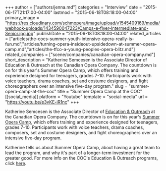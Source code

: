 +++
author = ["authors/jenna.md"]
categories = "Interview"
date = "2015-06-17T21:17:00-04:00"
lastmod = "2015-06-18T08:18:00-04:00"
primary_image = "https://res.cloudinary.com/schmopera/image/upload/v1545409169/media/webhook-uploads/1434590047223/Camps-e-flyer-Intermediate-and-Senior.jpg.jpg"
publishDate = "2015-06-18T08:18:00-04:00"
related_articles = ["articles/the-cocs-summer-youth-intensive-opera-really-is-fun.md","articles/turning-opera-insideout-upsidedown-at-summer-opera-camp.md","articles/the-tfco-a-young-peoples-opera-blitz.md"]
related_companies = ["scene/companies/canadian-opera-company.md"]
short_description = "Katherine Semcesen is the Associate Director of Education &amp; Outreach at the Canadian Opera Company. The countdown is on for this year&#039;s Summer Opera Camp, which offers training and experience designed for teenagers, grades 7-10. Participants work with voice teachers, drama coaches, set and costume designers, and fight choreographers over an intensive five-day program."
slug = "summer-opera-camp-at-the-coc"
title = "Summer Opera Camp at the COC"
[[social_media]]
platform = "Youtube"
template = "social-media"
url = "https://youtu.be/e3vKE-iR1nc"
+++

Katherine Semcesen is the Associate Director of [Education & Outreach](http://www.coc.ca/ExploreAndLearn.aspx) at the Canadian Opera Company. The countdown is on for this year's [Summer Opera Camp](http://www.coc.ca/exploreandlearn/children/summeroperacamp), which offers training and experience designed for teenagers, grades 7-10. Participants work with voice teachers, drama coaches, composers, set and costume designers, and fight choreographers over an intensive five-day program.

Katherine tells us about Summer Opera Camp, about having a great team to lead the program, and why it's part of a longer-term investment for the greater good. For more info on the COC's Education & Outreach programs, click [here](http://www.coc.ca/ExploreAndLearn.aspx).
